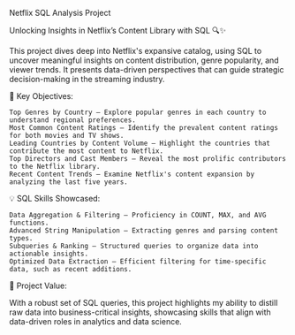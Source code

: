 Netflix SQL Analysis Project

Unlocking Insights in Netflix’s Content Library with SQL 🔍✨

This project dives deep into Netflix's expansive catalog, using SQL to uncover meaningful insights on content distribution, genre popularity, and viewer trends. It presents data-driven perspectives that can guide strategic decision-making in the streaming industry.


🌟 Key Objectives:

    Top Genres by Country – Explore popular genres in each country to understand regional preferences.
    Most Common Content Ratings – Identify the prevalent content ratings for both movies and TV shows.
    Leading Countries by Content Volume – Highlight the countries that contribute the most content to Netflix.
    Top Directors and Cast Members – Reveal the most prolific contributors to the Netflix library.
    Recent Content Trends – Examine Netflix's content expansion by analyzing the last five years.
    

💡 SQL Skills Showcased:

    Data Aggregation & Filtering – Proficiency in COUNT, MAX, and AVG functions.
    Advanced String Manipulation – Extracting genres and parsing content types.
    Subqueries & Ranking – Structured queries to organize data into actionable insights.
    Optimized Data Extraction – Efficient filtering for time-specific data, such as recent additions.

🚀 Project Value:

With a robust set of SQL queries, this project highlights my ability to distill raw data into business-critical insights, showcasing skills that align with data-driven roles in analytics and data science.
